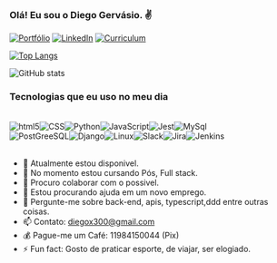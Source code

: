 ### Olá! Eu sou o Diego Gervásio. ✌️ 

[![Portfólio](https://img.shields.io/badge/linktree-39E09B?style=for-the-badge&logo=linktree&logoColor=white)](https://linktr.ee/diegogervasio)
[![LinkedIn](https://img.shields.io/badge/LinkedIn-0077B5?style=for-the-badge&logo=linkedin&logoColor=white)](https://www.linkedin.com/in/diego-gervasio-11476063/)
[![Curriculum](https://img.shields.io/badge/GIT-E44C30?style=for-the-badge&logo=git&logoColor=white)](https://diegox300.github.io/)

[![Top Langs](https://github-readme-stats.vercel.app/api/top-langs/?username=diegox300&langs_count=8)](https://github.com/diegox300/github-readme-stats)

![GitHub stats](https://github-readme-stats.vercel.app/api?username=diegox300&show_icons=true&theme=dracula)

### Tecnologias que eu uso no meu dia

<div style="display: inline_block"><br/>
    <img align="center" alt="html5" src="https://img.shields.io/badge/HTML5-E34F26?style=for-the-badge&logo=html5&logoColor=white" /><img align="center"alt="CSS" src="https://img.shields.io/badge/CSS3-1572B6?style=for-the-badge&logo=css3&logoColor=white" /><img align="center"alt="Python" src="https://img.shields.io/badge/Python-14354C?style=for-the-badge&logo=python&logoColor=white" /><img align="center"alt="JavaScript" src="https://img.shields.io/badge/JavaScript-323330?style=for-the-badge&logo=javascript&logoColor=F7DF1E" /><img align="center"alt="Jest" src="https://img.shields.io/badge/Jest-323330?style=for-the-badge&logo=Jest&logoColor=white" /><img align="center"alt="MySql" src="https://img.shields.io/badge/MySQL-00000F?style=for-the-badge&logo=mysql&logoColor=white" /> <br/><img align="center"alt="PostGreeSQL" src="https://img.shields.io/badge/PostgreSQL-316192?style=for-the-badge&logo=postgresql&logoColor=white" /><img align="center"alt="Django" src="https://img.shields.io/badge/Django-092E20?style=for-the-badge&logo=django&logoColor=white" /><img align="center"alt="Linux" src="https://img.shields.io/badge/Linux-FCC624?style=for-the-badge&logo=linux&logoColor=black" /><img align="center"alt="Slack" src="https://img.shields.io/badge/Slack-4A154B?style=for-the-badge&logo=slack&logoColor=white" /><img align="center"alt="Jira" src="https://img.shields.io/badge/Jira-0052CC?style=for-the-badge&logo=Jira&logoColor=white" /><img align="center"alt="Jenkins" src="https://img.shields.io/badge/Jenkins-D24939?style=for-the-badge&logo=Jenkins&logoColor=white" />
    </div> <br/>
    
- 🔭 Atualmente estou disponivel.
- 🌱 No momento estou cursando Pós, Full stack.
- 👯 Procuro colaborar com o possivel.
- 🤔 Estou procurando ajuda em um novo emprego.
- 💬 Pergunte-me sobre back-end, apis, typescript,ddd entre outras coisas.
- 📫 Contato: diegox300@gmail.com
- 💰 Pague-me um Café: 11984150044 (Pix)
- ⚡ Fun fact: Gosto de praticar esporte, de viajar, ser elogiado.
